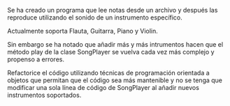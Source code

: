 Se ha creado un programa que lee notas desde un archivo y después las reproduce utilizando el sonido de un instrumento
específico. 

Actualmente soporta Flauta, Guitarra, Piano y Violin. 

Sin embargo se ha notado que añadir más y más intrumentos hacen que el método play de la clase SongPlayer se vuelva
cada vez más complejo y propenso a errores. 

Refactorice el código utilizando técnicas de programación orientada a objetos que permitan que el código sea más mantenible
y no se tenga que modificar una sola línea de código de SongPlayer al añadir nuevos instrumentos soportados. 